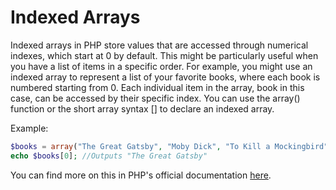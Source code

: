 # Indexed Arrays

Indexed arrays in PHP store values that are accessed through numerical indexes, which start at 0 by default. This might be particularly useful when you have a list of items in a specific order. For example, you might use an indexed array to represent a list of your favorite books, where each book is numbered starting from 0. Each individual item in the array, book in this case, can be accessed by their specific index. You can use the array() function or the short array syntax [] to declare an indexed array.

Example:
```php
$books = array("The Great Gatsby", "Moby Dick", "To Kill a Mockingbird");
echo $books[0]; //Outputs "The Great Gatsby"
```
You can find more on this in PHP's official documentation [here](https://www.php.net/manual/en/language.types.array.php).